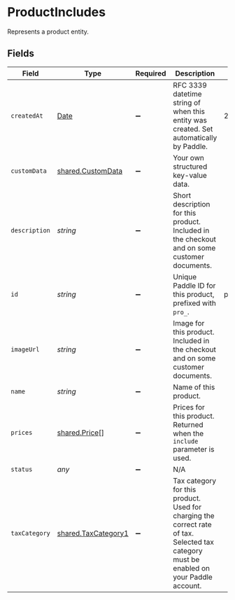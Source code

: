 # ProductIncludes

Represents a product entity.


## Fields

| Field                                                                                                                                   | Type                                                                                                                                    | Required                                                                                                                                | Description                                                                                                                             | Example                                                                                                                                 |
| --------------------------------------------------------------------------------------------------------------------------------------- | --------------------------------------------------------------------------------------------------------------------------------------- | --------------------------------------------------------------------------------------------------------------------------------------- | --------------------------------------------------------------------------------------------------------------------------------------- | --------------------------------------------------------------------------------------------------------------------------------------- |
| `createdAt`                                                                                                                             | [Date](https://developer.mozilla.org/en-US/docs/Web/JavaScript/Reference/Global_Objects/Date)                                           | :heavy_minus_sign:                                                                                                                      | RFC 3339 datetime string of when this entity was created. Set automatically by Paddle.                                                  | 2024-10-12T07:20:50.52Z                                                                                                                 |
| `customData`                                                                                                                            | [shared.CustomData](../../../sdk/models/shared/customdata.md)                                                                           | :heavy_minus_sign:                                                                                                                      | Your own structured key-value data.                                                                                                     |                                                                                                                                         |
| `description`                                                                                                                           | *string*                                                                                                                                | :heavy_minus_sign:                                                                                                                      | Short description for this product. Included in the checkout and on some customer documents.                                            |                                                                                                                                         |
| `id`                                                                                                                                    | *string*                                                                                                                                | :heavy_minus_sign:                                                                                                                      | Unique Paddle ID for this product, prefixed with `pro_`.                                                                                | pro_01gsz97mq9pa4fkyy0wqenepkz                                                                                                          |
| `imageUrl`                                                                                                                              | *string*                                                                                                                                | :heavy_minus_sign:                                                                                                                      | Image for this product. Included in the checkout and on some customer documents.                                                        |                                                                                                                                         |
| `name`                                                                                                                                  | *string*                                                                                                                                | :heavy_minus_sign:                                                                                                                      | Name of this product.                                                                                                                   |                                                                                                                                         |
| `prices`                                                                                                                                | [shared.Price](../../../sdk/models/shared/price.md)[]                                                                                   | :heavy_minus_sign:                                                                                                                      | Prices for this product. Returned when the `include` parameter is used.                                                                 |                                                                                                                                         |
| `status`                                                                                                                                | *any*                                                                                                                                   | :heavy_minus_sign:                                                                                                                      | N/A                                                                                                                                     |                                                                                                                                         |
| `taxCategory`                                                                                                                           | [shared.TaxCategory1](../../../sdk/models/shared/taxcategory1.md)                                                                       | :heavy_minus_sign:                                                                                                                      | Tax category for this product. Used for charging the correct rate of tax. Selected tax category must be enabled on your Paddle account. |                                                                                                                                         |